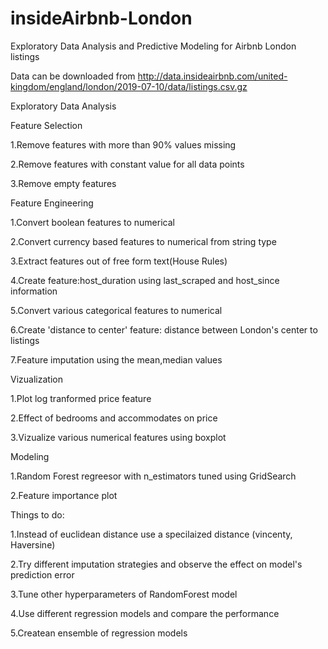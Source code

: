 # insideAirbnb-London
Exploratory Data Analysis and Predictive Modeling for Airbnb London listings

Data can be downloaded from http://data.insideairbnb.com/united-kingdom/england/london/2019-07-10/data/listings.csv.gz

Exploratory Data Analysis

Feature Selection

1.Remove features with more than 90% values missing

2.Remove features with constant value for all data points

3.Remove empty features

Feature Engineering

1.Convert boolean features to numerical

2.Convert currency based features to numerical from string type

3.Extract features out of free form text(House Rules)

4.Create feature:host_duration using last_scraped and host_since information 

5.Convert various categorical features to numerical

6.Create 'distance to center' feature: distance between London's center to listings 

7.Feature imputation using the mean,median values

Vizualization

1.Plot log tranformed price feature

2.Effect of bedrooms and accommodates on price

3.Vizualize various numerical features using boxplot 

Modeling

1.Random Forest regreesor with n_estimators tuned using GridSearch 

2.Feature importance plot

Things to do:

1.Instead of euclidean distance use a specilaized distance (vincenty, Haversine)

2.Try different imputation strategies and observe the effect on model's prediction error

3.Tune other hyperparameters of RandomForest model

4.Use different regression models and compare the performance

5.Createan ensemble of regression models
